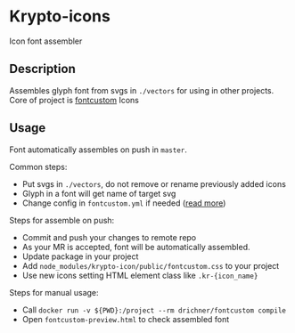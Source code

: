 # Krypto-icons
Icon font assembler

## Description
Assembles glyph font from svgs in `./vectors` for using in other projects.
Core of project is [fontcustom](https://github.com/drichner/fontcustom)
Icons 

## Usage
Font automatically assembles on push in `master`.

Common steps:
- Put svgs in `./vectors`, do not remove or rename previously added icons
- Glyph in a font will get name of target svg
- Change config in `fontcustom.yml` if needed ([read more](https://github.com/FontCustom/fontcustom/blob/master/lib/fontcustom/templates/fontcustom.yml))

Steps for assemble on push:
- Commit and push your changes to remote repo
- As your MR is accepted, font will be automatically assembled.
- Update package in your project
- Add `node_modules/krypto-icon/public/fontcustom.css` to your project
- Use new icons setting HTML element class like `.kr-{icon_name}`

Steps for manual usage:
- Call `docker run -v ${PWD}:/project --rm drichner/fontcustom compile`
- Open `fontcustom-preview.html` to check assembled font
